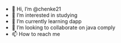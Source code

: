 - 👋 Hi, I’m @chenke21
- 👀 I’m interested in studying
- 🌱 I’m currently learning  dapp
- 💞️ I’m looking to collaborate on java comply
- 📫 How to reach me 

<!---
chenke21/chenke21 is a ✨ special ✨ repository because its `README.md` (this file) appears on your GitHub profile.
You can click the Preview link to take a look at your changes.
--->

